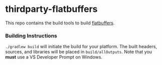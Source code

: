 # thirdparty-flatbuffers

This repo contains the build tools to build [flatbuffers](https://flatbuffers.dev).

### Building Instructions

`./gradlew build` will initiate the build for your platform. The built headers, sources, and libraries will be placed in `build/allOutputs`. Note that you **must** use a VS Developer Prompt on Windows.
